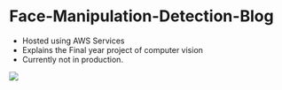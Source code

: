 # Face-Manipulation-Detection-Blog
- Hosted using AWS Services
- Explains the Final year project of computer vision
- Currently not in production.
<img src="GBArchitecture.png">
